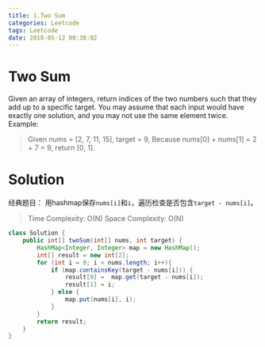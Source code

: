 ```yaml
---
title: 1.Two Sum
categories: Leetcode
tags: Leetcode
date: 2018-05-12 00:38:02
---
```


# Two Sum
Given an array of integers, return indices of the two numbers such that they add up to a specific target.
You may assume that each input would have exactly one solution, and you may not use the same element twice.
Example:
> Given nums = [2, 7, 11, 15], target = 9,
> Because nums[0] + nums[1] = 2 + 7 = 9,
> return [0, 1].
<!--more-->

# Solution
经典题目： 用hashmap保存`nums[i]`和`i`，遍历检查是否包含`target - nums[i]`。
> Time Complexity: O(N)
> Space Complexity: O(N)

```Java
class Solution {
    public int[] twoSum(int[] nums, int target) {
        HashMap<Integer, Integer> map = new HashMap();
        int[] result = new int[2];
        for (int i = 0; i < nums.length; i++){
            if (map.containsKey(target - nums[i])) {
                result[0] =  map.get(target - nums[i]);
                result[1] = i;
            } else {
                map.put(nums[i], i);
            }
        }
        return result;
    }
}
```
